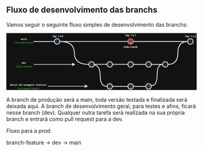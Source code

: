 ## Fluxo de desenvolvimento das branchs

Vamos seguir o seguinte fluxo simples de desenvolvimento das branchs:

<div align="center"><img src="../src/devst.png" alt="" height="150"></div>

A branch de produção será a main, toda versão testada e finalizada será deixada aqui.
A branch de desenvolvimento geral, para testes e afins, ficará nesse branch (dev).
Qualquer outra tarefa será realizada na sua própria branch e entrará como pull request para a dev.

Fluxo para a prod:

branch-feature -> dev -> main
